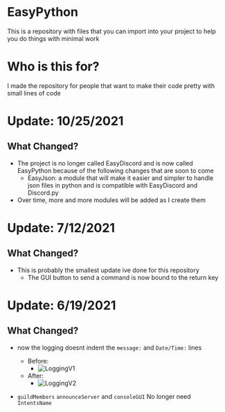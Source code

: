 # EasyPython
This is a repository with files that you can import into your project to help you do things with minimal work

# Who is this for?
I made the repository for people that want to make their code pretty with small lines of code


# Update: 10/25/2021
What Changed?
---
- The project is no longer called EasyDiscord and is now called EasyPython because of the following changes that are soon to come
    - EasyJson: a module that will make it easier and simpler to handle json files in python and is compatible with EasyDiscord and Discord.py
- Over time, more and more modules will be added as I create them 

# Update: 7/12/2021
What Changed?
---

- This is probably the smallest update ive done for this repository
    - The GUI button to send a command is now bound to the return key

# Update: 6/19/2021
What Changed?
---

- now the logging doesnt indent the `message:` and `Date/Time:` lines
    - Before:
        - ![LoggingV1](https://cdn.discordapp.com/attachments/832275753793224724/855897065783164938/1MessageLoggingBefore.PNG)
    - After:
        - ![LoggingV2](https://cdn.discordapp.com/attachments/832275753793224724/855893629087514654/1MessageLoggingRedone.PNG)

- `guildMembers` `announceServer` and `consoleGUI` No longer need `IntentsName`